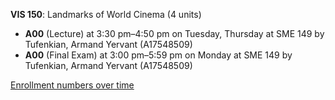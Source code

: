 **VIS 150**: Landmarks of World Cinema (4 units)

- **A00** (Lecture) at 3:30 pm–4:50 pm on Tuesday, Thursday at SME 149 by Tufenkian, Armand Yervant (A17548509)
- **A00** (Final Exam) at 3:00 pm–5:59 pm on Monday at SME 149 by Tufenkian, Armand Yervant (A17548509)

[Enrollment numbers over time](./VIS150.tsv)
